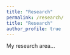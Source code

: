 ```yaml
---
title: "Research"
permalink: /research/
title: "Research"
author_profile: true
---
```


My research area...
